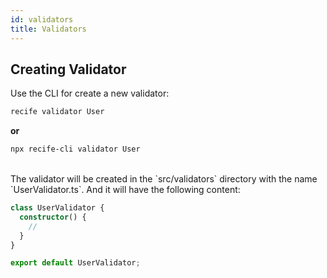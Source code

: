 ```yaml
---
id: validators
title: Validators
---
```


## Creating Validator

Use the CLI for create a new validator:

```bash
recife validator User
```

**or**

```bash
npx recife-cli validator User
```

<br />
The validator will be created in the `src/validators` directory with the name `UserValidator.ts`. And it will have the following content:

```ts
class UserValidator {
  constructor() {
    //
  }
}

export default UserValidator;
```
